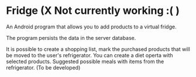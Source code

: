 # Fridge (X Not currently working :( )

An Android program that allows you to add products to a virtual fridge.

The program persists the data in the server database.

It is possible to create a shopping list, mark the purchased products that will be moved to the user's refrigerator.
You can create a diet operta with selected products.
Suggested possible meals with items from the refrigerator. (To be developed)
